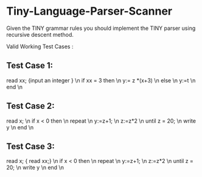# Tiny-Language-Parser-Scanner
Given the TINY grammar rules you should implement the TINY parser using recursive descent method.

Valid Working Test Cases : 
## Test Case 1:
read xx; {input an integer } \n
if xx = 3 then \n
y:= z *(x+3) \n
else \n
y:=t \n
end \n 

## Test Case 2:
read x; \n 
if  x  < 0  then \n
repeat \n
y:=z+1; \n
z:=z*2 \n
until z = 20; \n
write  y \n
end  \n

## Test Case 3:
read x; { read xx;} \n
if  x  < 0  then  \n
repeat \n
y:=z+1;  \n
z:=z*2  \n
until z = 20;   \n 
write  y  \n
end   \n
